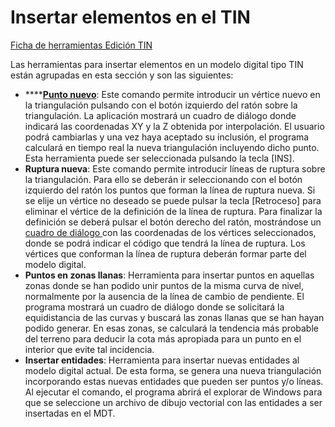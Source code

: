 # Insertar elementos en el TIN

[Ficha de herramientas Edición TIN](./)

Las herramientas para insertar elementos en un modelo digital tipo TIN están agrupadas en esta sección y son las siguientes:

* \*\*\*\*[**Punto nuevo**](../../herramientas-de-edicion-de-la-triangulacion/insertar-nuevo-punto-en-mdt.md): Este comando permite introducir un vértice nuevo en la triangulación pulsando con el botón izquierdo del ratón sobre la triangulación. La aplicación mostrará un cuadro de diálogo donde indicará las coordenadas XY y la Z obtenida por interpolación. El usuario podrá cambiarlas y una vez haya aceptado su inclusión, el programa calculará en tiempo real la nueva triangulación incluyendo dicho punto. Esta herramienta puede ser seleccionada pulsando la tecla \[INS\].
* **Ruptura nueva**: Este comando permite introducir líneas de ruptura sobre la triangulación. Para ello se deberán ir seleccionando con el botón izquierdo del ratón los puntos que forman la línea de ruptura nueva. Si se elije un vértice no deseado se puede pulsar la tecla \[Retroceso\] para eliminar el vértice de la definición de la línea de ruptura. Para finalizar la definición se deberá pulsar el botón derecho del ratón, mostrándose un [cuadro de diálogo ](../../otras-herramientas/editar-elementos/informacion-de-linea.md)con las coordenadas de los vértices seleccionados, donde se podrá indicar el código que tendrá la línea de ruptura. Los vértices que conforman la línea de ruptura deberán formar parte del modelo digital.
* **Puntos en zonas llanas**: Herramienta para insertar puntos en aquellas zonas donde se han podido unir puntos de la misma curva de nivel, normalmente por la ausencia de la línea de cambio de pendiente. El programa mostrará un cuadro de diálogo donde se solicitará la equidistancia de las curvas y buscará las zonas llanas que se han hayan podido generar. En esas zonas, se calculará la tendencia más probable del terreno para deducir la cota más apropiada para un punto en el interior que evite tal incidencia.
* **Insertar entidades**: Herramienta para insertar nuevas entidades al modelo digital actual. De esta forma, se genera una nueva triangulación incorporando estas nuevas entidades que pueden ser puntos y/o líneas. Al ejecutar el comando, el programa abrirá el explorar de Windows para que se seleccione un archivo de dibujo vectorial con las entidades a ser insertadas en el MDT.

